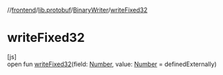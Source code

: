 //[frontend](../../../index.md)/[lib.protobuf](../index.md)/[BinaryWriter](index.md)/[writeFixed32](write-fixed32.md)

# writeFixed32

[js]\
open fun [writeFixed32](write-fixed32.md)(field: [Number](https://kotlinlang.org/api/latest/jvm/stdlib/kotlin/-number/index.html), value: [Number](https://kotlinlang.org/api/latest/jvm/stdlib/kotlin/-number/index.html) = definedExternally)
